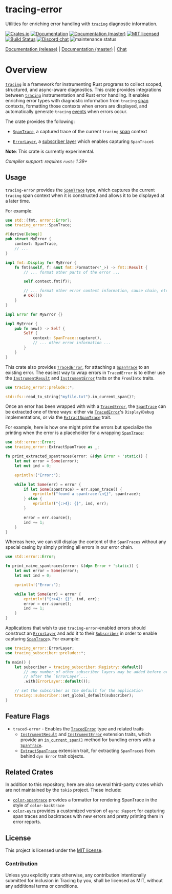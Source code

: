 # tracing-error

Utilities for enriching error handling with [`tracing`] diagnostic
information.

[![Crates.io][crates-badge]][crates-url]
[![Documentation][docs-badge]][docs-url]
[![Documentation (master)][docs-master-badge]][docs-master-url]
[![MIT licensed][mit-badge]][mit-url]
[![Build Status][actions-badge]][actions-url]
[![Discord chat][discord-badge]][discord-url]
![maintenance status][maint-badge]

[Documentation (release)][docs-url] | [Documentation (master)][docs-master-url] | [Chat][discord-url]

[crates-badge]: https://img.shields.io/crates/v/tracing-error.svg
[crates-url]: https://crates.io/crates/tracing-error/0.1.2
[docs-badge]: https://docs.rs/tracing-error/badge.svg
[docs-url]: https://docs.rs/tracing-error/0.1.2/tracing_error
[docs-master-badge]: https://img.shields.io/badge/docs-master-blue
[docs-master-url]: https://tracing-rs.netlify.com/tracing_error
[mit-badge]: https://img.shields.io/badge/license-MIT-blue.svg
[mit-url]: LICENSE
[actions-badge]: https://github.com/tokio-rs/tracing/workflows/CI/badge.svg
[actions-url]:https://github.com/tokio-rs/tracing/actions?query=workflow%3ACI
[discord-badge]: https://img.shields.io/discord/500028886025895936?logo=discord&label=discord&logoColor=white
[discord-url]: https://discord.gg/EeF3cQw
[maint-badge]: https://img.shields.io/badge/maintenance-experimental-blue.svg

# Overview

[`tracing`] is a framework for instrumenting Rust programs to collect
scoped, structured, and async-aware diagnostics. This crate provides
integrations between [`tracing`] instrumentation and Rust error handling. It
enables enriching error types with diagnostic information from `tracing`
[span] contexts, formatting those contexts when errors are displayed, and
automatically generate `tracing` [events] when errors occur.

The crate provides the following:

* [`SpanTrace`], a captured trace of the current `tracing` [span] context

* [`ErrorLayer`], a [subscriber layer] which enables capturing `SpanTrace`s

**Note**: This crate is currently experimental.

*Compiler support: requires `rustc` 1.39+*

## Usage

`tracing-error` provides the [`SpanTrace`] type, which captures the current
`tracing` span context when it is constructed and allows it to be displayed
at a later time.

For example:

```rust
use std::{fmt, error::Error};
use tracing_error::SpanTrace;

#[derive(Debug)]
pub struct MyError {
    context: SpanTrace,
    // ...
}

impl fmt::Display for MyError {
    fn fmt(&self, f: &mut fmt::Formatter<'_>) -> fmt::Result {
        // ... format other parts of the error ...

        self.context.fmt(f)?;

        // ... format other error context information, cause chain, etc ...
        # Ok(())
    }
}

impl Error for MyError {}

impl MyError {
    pub fn new() -> Self {
        Self {
            context: SpanTrace::capture(),
            // ... other error information ...
        }
    }
}
```

This crate also provides [`TracedError`], for attaching a [`SpanTrace`] to an
existing error. The easiest way to wrap errors in `TracedError` is to either
use the [`InstrumentResult`] and [`InstrumentError`] traits or the `From`/`Into`
traits.

```rust
use tracing_error::prelude::*;

std::fs::read_to_string("myfile.txt").in_current_span()?;
```

Once an error has been wrapped with with a [`TracedError`], the [`SpanTrace`]
can be extracted one of three ways: either via [`TracedError`]'s
`Display`/`Debug` implementations, or via the [`ExtractSpanTrace`] trait.

For example, here is how one might print the errors but specialize the
printing when the error is a placeholder for a wrapping [`SpanTrace`]:

```rust
use std::error::Error;
use tracing_error::ExtractSpanTrace as _;

fn print_extracted_spantraces(error: &(dyn Error + 'static)) {
    let mut error = Some(error);
    let mut ind = 0;

    eprintln!("Error:");

    while let Some(err) = error {
        if let Some(spantrace) = err.span_trace() {
            eprintln!("found a spantrace:\n{}", spantrace);
        } else {
            eprintln!("{:>4}: {}", ind, err);
        }

        error = err.source();
        ind += 1;
    }
}

```

Whereas here, we can still display the content of the `SpanTraces` without
any special casing by simply printing all errors in our error chain.

```rust
use std::error::Error;

fn print_naive_spantraces(error: &(dyn Error + 'static)) {
    let mut error = Some(error);
    let mut ind = 0;

    eprintln!("Error:");

    while let Some(err) = error {
        eprintln!("{:>4}: {}", ind, err);
        error = err.source();
        ind += 1;
    }
}
```

Applications that wish to use `tracing-error`-enabled errors should
construct an [`ErrorLayer`] and add it to their [`Subscriber`] in order to
enable capturing [`SpanTrace`]s. For example:

```rust
use tracing_error::ErrorLayer;
use tracing_subscriber::prelude::*;

fn main() {
    let subscriber = tracing_subscriber::Registry::default()
        // any number of other subscriber layers may be added before or
        // after the `ErrorLayer`...
        .with(ErrorLayer::default());

    // set the subscriber as the default for the application
    tracing::subscriber::set_global_default(subscriber);
}
```

## Feature Flags

- `traced-error` - Enables the [`TracedError`] type and related traits
    - [`InstrumentResult`] and [`InstrumentError`] extension traits, which
    provide an [`in_current_span()`] method for bundling errors with a
    [`SpanTrace`].
    - [`ExtractSpanTrace`] extension trait, for extracting `SpanTrace`s from
    behind `dyn Error` trait objects.

## Related Crates

In addition to this repository, here are also several third-party crates which
are not maintained by the `tokio` project. These include:

- [`color-spantrace`] provides a formatter for rendering SpanTrace in the style
  of `color-backtrace`
- [`color-eyre`] provides a customized version of `eyre::Report` for capturing
  span traces and backtraces with new errors and pretty printing them in error
  reports.

[`color-spantrace`]: https://github.com/yaahc/color-spantrace
[`color-eyre`]: https://github.com/yaahc/color-eyre

## License

This project is licensed under the [MIT license](LICENSE).

### Contribution

Unless you explicitly state otherwise, any contribution intentionally submitted
for inclusion in Tracing by you, shall be licensed as MIT, without any additional
terms or conditions.

[`SpanTrace`]: https://docs.rs/tracing-error/*/tracing_error/struct.SpanTrace.html
[`ErrorLayer`]: https://docs.rs/tracing-error/*/tracing_error/struct.ErrorLayer.html
[`TracedError`]: https://docs.rs/tracing-error/*/tracing_error/struct.TracedError.html
[`InstrumentResult`]: https://docs.rs/tracing-error/*/tracing_error/trait.InstrumentResult.html
[`InstrumentError`]: https://docs.rs/tracing-error/*/tracing_error/trait.InstrumentError.html
[`ExtractSpanTrace`]: https://docs.rs/tracing-error/*/tracing_error/trait.ExtractSpanTrace.html
[`in_current_span()`]: https://docs.rs/tracing-error/*/tracing_error/trait.InstrumentResult.html#tymethod.in_current_span
[span]: https://docs.rs/tracing/latest/tracing/span/index.html
[events]: https://docs.rs/tracing/latest/tracing/struct.Event.html
[`Subscriber`]: https://docs.rs/tracing/latest/tracing/trait.Subscriber.html
[subscriber layer]: https://docs.rs/tracing-subscriber/latest/tracing_subscriber/layer/trait.Layer.html
[`tracing`]: https://docs.rs/tracing
[`std::error::Error`]: https://doc.rust-lang.org/stable/std/error/trait.Error.html
[`SpanTrace`]: https://docs.rs/tracing-error/0.1.2/tracing_error/struct.SpanTrace.html
[`ErrorLayer`]: https://docs.rs/tracing-error/0.1.2/tracing_error/struct.ErrorLayer.html
